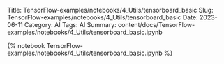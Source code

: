 Title: TensorFlow-examples/notebooks/4_Utils/tensorboard_basic
Slug: TensorFlow-examples/notebooks/4_Utils/tensorboard_basic
Date: 2023-06-11
Category: AI
Tags: AI
Summary: content/docs/TensorFlow-examples/notebooks/4_Utils/tensorboard_basic.ipynb

{% notebook TensorFlow-examples/notebooks/4_Utils/tensorboard_basic.ipynb %}